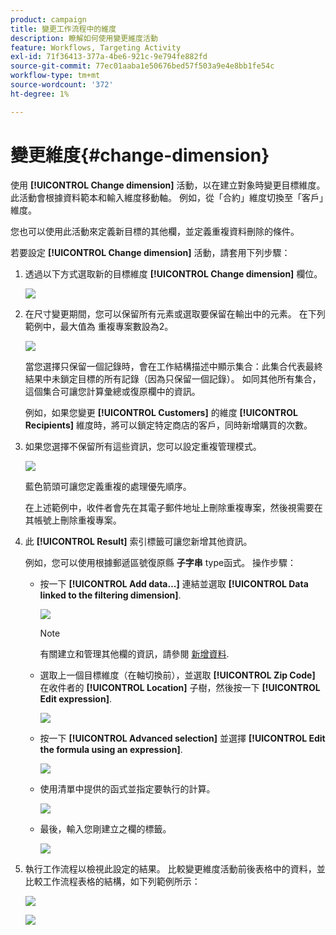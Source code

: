 ```yaml
---
product: campaign
title: 變更工作流程中的維度
description: 瞭解如何使用變更維度活動
feature: Workflows, Targeting Activity
exl-id: 71f36413-377a-4be6-921c-9e794fe882fd
source-git-commit: 77ec01aaba1e50676bed57f503a9e4e8bb1fe54c
workflow-type: tm+mt
source-wordcount: '372'
ht-degree: 1%

---
```


# 變更維度{#change-dimension}

使用 **[!UICONTROL Change dimension]** 活動，以在建立對象時變更目標維度。 此活動會根據資料範本和輸入維度移動軸。 例如，從「合約」維度切換至「客戶」維度。

您也可以使用此活動來定義新目標的其他欄，並定義重複資料刪除的條件。

若要設定 **[!UICONTROL Change dimension]** 活動，請套用下列步驟：

1. 透過以下方式選取新的目標維度 **[!UICONTROL Change dimension]** 欄位。

   ![](assets/s_user_change_dimension_param1.png)

1. 在尺寸變更期間，您可以保留所有元素或選取要保留在輸出中的元素。 在下列範例中，最大值為 重複專案數設為2。

   ![](assets/s_user_change_dimension_limit.png)

   當您選擇只保留一個記錄時，會在工作結構描述中顯示集合：此集合代表最終結果中未鎖定目標的所有記錄（因為只保留一個記錄）。 如同其他所有集合，這個集合可讓您計算彙總或復原欄中的資訊。

   例如，如果您變更 **[!UICONTROL Customers]** 的維度 **[!UICONTROL Recipients]** 維度時，將可以鎖定特定商店的客戶，同時新增購買的次數。

1. 如果您選擇不保留所有這些資訊，您可以設定重複管理模式。

   ![](assets/s_user_change_dimension_param2.png)

   藍色箭頭可讓您定義重複的處理優先順序。

   在上述範例中，收件者會先在其電子郵件地址上刪除重複專案，然後視需要在其帳號上刪除重複專案。

1. 此 **[!UICONTROL Result]** 索引標籤可讓您新增其他資訊。

   例如，您可以使用根據郵遞區號復原縣 **子字串** type函式。 操作步驟：

   * 按一下 **[!UICONTROL Add data...]** 連結並選取 **[!UICONTROL Data linked to the filtering dimension]**.

     ![](assets/wf_change-dimension_sample_01.png)

     >[!NOTE]
     >
     >有關建立和管理其他欄的資訊，請參閱 [新增資料](query.md#add-data).

   * 選取上一個目標維度（在軸切換前），並選取 **[!UICONTROL Zip Code]** 在收件者的 **[!UICONTROL Location]** 子樹，然後按一下 **[!UICONTROL Edit expression]**.

     ![](assets/wf_change-dimension_sample_02.png)

   * 按一下 **[!UICONTROL Advanced selection]** 並選擇 **[!UICONTROL Edit the formula using an expression]**.

     ![](assets/wf_change-dimension_sample_03.png)

   * 使用清單中提供的函式並指定要執行的計算。

     ![](assets/wf_change-dimension_sample_04.png)

   * 最後，輸入您剛建立之欄的標籤。

     ![](assets/wf_change-dimension_sample_05.png)

1. 執行工作流程以檢視此設定的結果。 比較變更維度活動前後表格中的資料，並比較工作流程表格的結構，如下列範例所示：

   ![](assets/wf_change-dimension_sample_06.png)

   ![](assets/wf_change-dimension_sample_07.png)
